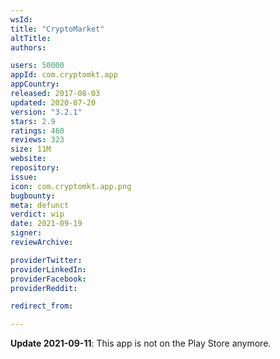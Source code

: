 ```yaml
---
wsId: 
title: "CryptoMarket"
altTitle: 
authors:

users: 50000
appId: com.cryptomkt.app
appCountry: 
released: 2017-08-03
updated: 2020-07-20
version: "3.2.1"
stars: 2.9
ratings: 460
reviews: 323
size: 11M
website: 
repository: 
issue: 
icon: com.cryptomkt.app.png
bugbounty: 
meta: defunct
verdict: wip
date: 2021-09-19
signer: 
reviewArchive:

providerTwitter: 
providerLinkedIn: 
providerFacebook: 
providerReddit: 

redirect_from:

---
```


**Update 2021-09-11**: This app is not on the Play Store anymore.
